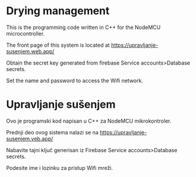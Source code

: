 # Drying management

This is the programming code written in C++ for the NodeMCU microcontroller. 

The front page of this system is located at https://upravljanje-susenjem.web.app/

Obtain the secret key generated from firebase Service accounts>Database secrets.

Set the name and password to access the Wifi network.

# Upravljanje sušenjem

Ovo je programski kod napisan u C++ za NodeMCU mikrokontroler.

Prednji deo ovog sistema nalazi se na https://upravljanje-susenjem.veb.app/

Nabavite tajni ključ generisan iz Firebase Service accounts>Database secrets.

Podesite ime i lozinku za pristup Wifi mreži.
